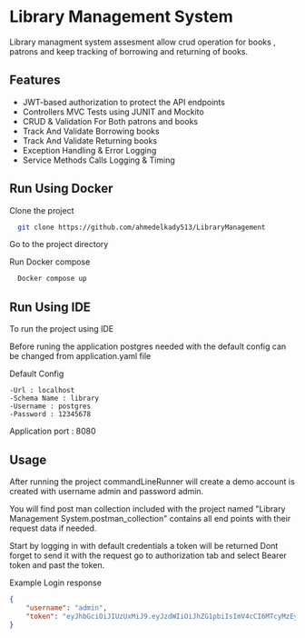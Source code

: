 
# Library Management System
Library managment system assesment allow crud operation for books , patrons and keep tracking of borrowing and returning of books.



## Features

- JWT-based authorization to protect the API endpoints
- Controllers MVC Tests using JUNIT and Mockito
- CRUD & Validation For Both patrons and books
- Track And Validate Borrowing books
- Track And Validate Returning books
- Exception Handling & Error Logging
- Service Methods Calls Logging & Timing




## Run Using Docker

Clone the project

```bash
  git clone https://github.com/ahmedelkady513/LibraryManagement
```

Go to the project directory


Run Docker compose

```bash
  Docker compose up
```



## Run Using IDE

To run the project using IDE 

Before runing the application postgres needed with the default config can be changed from application.yaml file

Default Config

    -Url : localhost
    -Schema Name : library
    -Username : postgres
    -Password : 12345678
    
Application port : 8080
## Usage

After running the project commandLineRunner will create a demo account is created with username admin and password admin.

You will find post man collection included with the project named "Library Management System.postman_collection" contains all end points with their request data if needed.

Start by logging in with default credentials a token will be returned Dont forget to send it with the request go to authorization tab and select Bearer token and past the token.

Example Login response

```JSON
{
    "username": "admin",
    "token": "eyJhbGciOiJIUzUxMiJ9.eyJzdWIiOiJhZG1pbiIsImV4cCI6MTcyMzEyMjEwMiwiaWF0IjoxNzIzMTE4NTAyfQ.YoRLbva4CUZnYVVuDAaQPJt01CbYgRF-fKlN8MpNb4OI-Dp-O7BuB12VUah6BTFInCsb1Yi3XwJTIKOku_wn2g"
}
```



